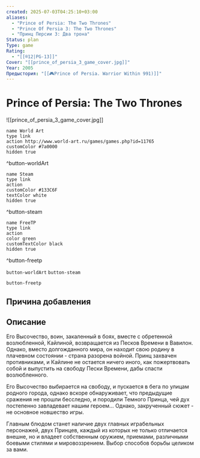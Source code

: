 ```yaml
---
created: 2025-07-03T04:25:10+03:00
aliases:
  - "Prince of Persia: The Two Thrones"
  - "Prince Of Persia 3: The Two Thrones"
  - "Принц Персии 3: Два трона"
Status: plan
Type: game
Rating:
  - "[[®️12|PG-13]]"
Cover: "[[prince_of_persia_3_game_cover.jpg]]"
Year: 2005
Предыстория: "[[🎮Prince of Persia. Warrior Within 991)]]"
---
```


# Prince of Persia: The Two Thrones

![[prince_of_persia_3_game_cover.jpg]]


```button
name World Art
type link
action http://www.world-art.ru/games/games.php?id=11765
customColor #7a0000
hidden true
```
^button-worldArt

```button
name Steam
type link
action 
customColor #133C6F
textColor white
hidden true
```
^button-steam

```button
name FreeTP
type link
action 
color green
customTextColor black
hidden true
```
^button-freetp



`button-worldArt` `button-steam`

`button-freetp`

## Причина добавления




## Описание

Его Высочество, воин, закаленный в боях, вместе с обретенной возлюбленной, Кайлиной, возвращается из Песков Времени в Вавилон. Однако, вместо долгожданного мира, он находит свою родину в плачевном состоянии - страна разорена войной. Принц захвачен противниками, и Кайлине не остается ничего иного, как пожертвовать собой и выпустить на свободу Пески Времени, дабы спасти возлюбленного.

Его Высочество выбирается на свободу, и пускается в бега по улицам родного города, однако вскоре обнаруживает, что предыдущие сражения не прошли бесследно, и породили Темного Принца, чей дух постепенно завладевает нашим героем... Однако, закрученный сюжет - не основное новшество игры.

Главным блюдом станет наличие двух главных играбельных персонажей, двух Принцев, каждый из которых не только отличается внешне, но и владеет собственным оружием, приемами, различными боевыми стилями и мировоззрением. Выбор способов борьбы целиком за вами.

